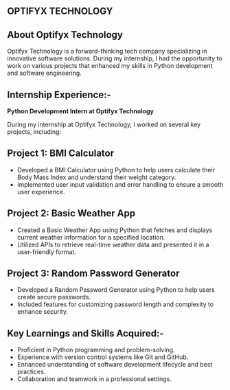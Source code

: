 ## OPTIFYX TECHNOLOGY

## About Optifyx Technology
Optifyx Technology is a forward-thinking tech company specializing in innovative software solutions. During my internship, I had the opportunity to work on various projects that enhanced my skills in Python development and software engineering.

## Internship Experience:-
**Python Development Intern at Optifyx Technology**

During my internship at Optifyx Technology, I worked on several key projects, including:

## Project 1: BMI Calculator
- Developed a BMI Calculator using Python to help users calculate their Body Mass Index and understand their weight category.
- implemented user input validation and error handling to ensure a smooth user experience.

## Project 2: Basic Weather App
- Created a Basic Weather App using Python that fetches and displays current weather information for a specified location.
- Utilized APIs to retrieve real-time weather data and presented it in a user-friendly format.

## Project 3: Random Password Generator
- Developed a Random Password Generator using Python to help users create secure passwords.
- Included features for customizing password length and complexity to enhance security.

## Key Learnings and Skills Acquired:-

 - Proficient in Python programming and problem-solving.
 - Experience with version control systems like Git and GitHub.
 - Enhanced understanding of software development lifecycle and best practices.
 - Collaboration and teamwork in a professional settings.
